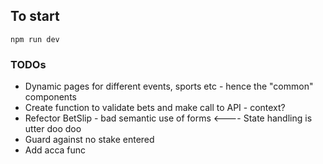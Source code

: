 ## To start

`npm run dev`

### TODOs
* Dynamic pages for different events, sports etc - hence the "common" components
* Create function to validate bets and make call to API - context?
* Refector BetSlip - bad semantic use of forms <---- State handling is utter doo doo
* Guard against no stake entered
* Add acca func